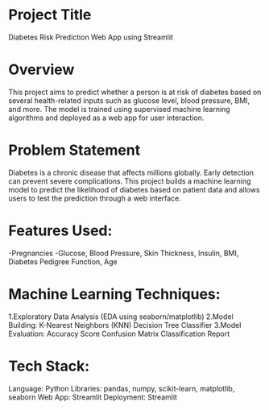 # Project Title
Diabetes Risk Prediction Web App using Streamlit

# Overview
This project aims to predict whether a person is at risk of diabetes based on several health-related inputs such as glucose level, blood pressure, BMI, and more. The model is trained using supervised machine learning algorithms and deployed as a web app for user interaction.

# Problem Statement
Diabetes is a chronic disease that affects millions globally. Early detection can prevent severe complications. This project builds a machine learning model to predict the likelihood of diabetes based on patient data and allows users to test the prediction through a web interface.

# Features Used:
-Pregnancies
-Glucose,
Blood Pressure,
Skin Thickness,
Insulin,
BMI,
Diabetes Pedigree Function,
Age

# Machine Learning Techniques:
1.Exploratory Data Analysis (EDA using seaborn/matplotlib)
2.Model Building:
   K-Nearest Neighbors (KNN)
   Decision Tree Classifier
3.Model Evaluation:
   Accuracy Score
   Confusion Matrix
   Classification Report

# Tech Stack:
Language: Python
Libraries: pandas, numpy, scikit-learn, matplotlib, seaborn
Web App: Streamlit
Deployment: Streamlit
